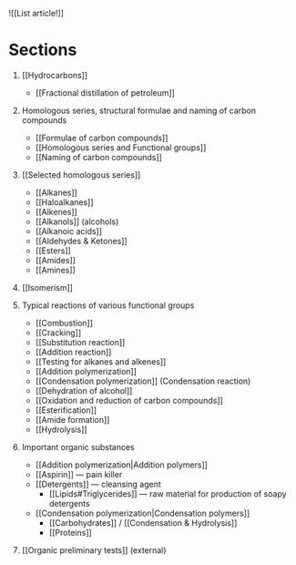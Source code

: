 ![[List article!]]

# Sections
1. [[Hydrocarbons]]
	- [[Fractional distillation of petroleum]]

2. Homologous series, structural formulae and naming of carbon compounds
	- [[Formulae of carbon compounds]]
	- [[Homologous series and Functional groups]]
	- [[Naming of carbon compounds]]

3. [[Selected homologous series]]
	- [[Alkanes]]
	- [[Haloalkanes]]
	- [[Alkenes]]
	- [[Alkanols]] (alcohols)
	- [[Alkanoic acids]]
	- [[Aldehydes & Ketones]]
	- [[Esters]]
	- [[Amides]]
	- [[Amines]]

4. [[Isomerism]]

5. Typical reactions of various functional groups
	- [[Combustion]]
	- [[Cracking]]
	- [[Substitution reaction]]
	- [[Addition reaction]]
	- [[Testing for alkanes and alkenes]]
	- [[Addition polymerization]]
	- [[Condensation polymerization]] (Condensation reaction)
	- [[Dehydration of alcohol]]
	- [[Oxidation and reduction of carbon compounds]]
	- [[Esterification]]
	- [[Amide formation]]
	- [[Hydrolysis]]

6. Important organic substances
	- [[Addition polymerization|Addition polymers]]
	- [[Aspirin]] — pain killer
	- [[Detergents]] — cleansing agent
		- [[Lipids#Triglycerides]] — raw material for production of soapy detergents
	- [[Condensation polymerization|Condensation polymers]]
		- [[Carbohydrates]] / [[Condensation & Hydrolysis]]
		- [[Proteins]]

7. [[Organic preliminary tests]] (external)
